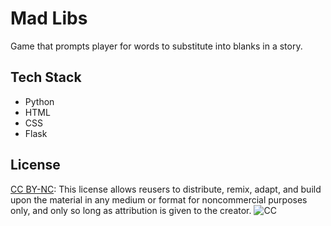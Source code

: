 # Mad Libs
Game that prompts player for words to substitute into blanks in a story.  

## Tech Stack

- Python
- HTML
- CSS
- Flask 

## License

[CC BY-NC](https://creativecommons.org/licenses/by-nc/4.0/): This license allows reusers to distribute, remix, adapt, and build upon the material in any medium or format for noncommercial purposes only, and only so long as attribution is given to the creator.
![CC](https://mirrors.creativecommons.org/presskit/buttons/88x31/png/by-nc.png)